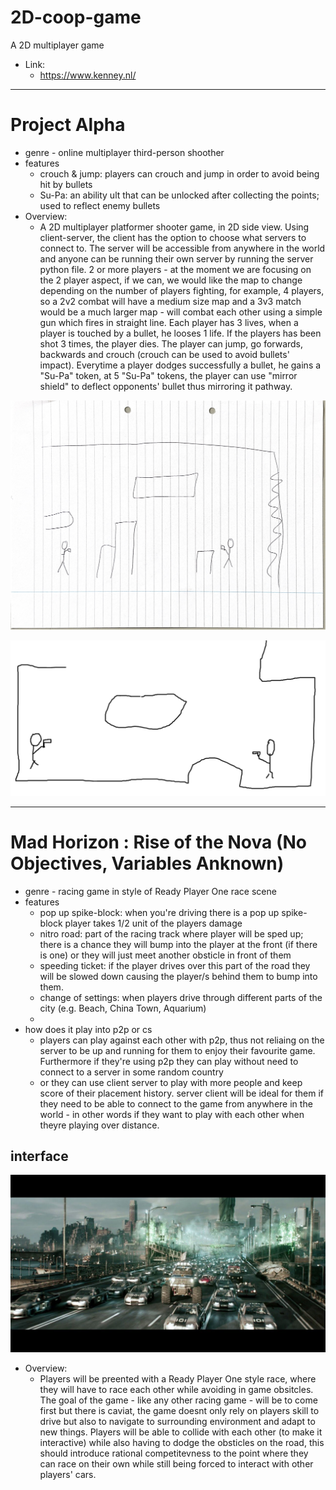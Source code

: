 # 2D-coop-game
 A 2D multiplayer game

- Link:
    - https://www.kenney.nl/

---

# Project Alpha

- genre - online multiplayer third-person shoother
- features
	- crouch & jump: players can crouch and jump in order to avoid being hit by bullets
 	- Su-Pa: an ability ult that can be unlocked after collecting the points; used to reflect enemy bullets
- Overview:
	- A 2D multiplayer platformer shooter game, in 2D side view. Using client-server, the client has the option to choose what servers to connect to. The server will be accessible from anywhere in the world and anyone can be running their own server by running the 	server python file. 2 or more players - at the moment we are focusing on the 2 player aspect, if we can, we would like the map to change depending on the number of players fighting, for example, 4 players, so a 2v2 combat will have a medium size map and a 3v3 	match would be a much 	larger map - will combat each other using a simple gun which fires in straight line. Each player has 3 lives, when a player is touched by a bullet, he looses 1 life. If the players has been shot 3 times, the player dies. The player can 	jump, go forwards, backwards and crouch (crouch can be used to avoid bullets' impact). Everytime a player dodges successfully a bullet, he gains a "Su-Pa" token, at 5 "Su-Pa" tokens, the player can use "mirror shield" to deflect opponents' bullet thus mirroring 	it pathway.

![alphaproject](img/alphaproject1.png)

![alphaproject](img/alphaproject2.png)

---

# Mad Horizon : Rise of the Nova (No Objectives, Variables Anknown)
 
- genre - racing game in style of Ready Player One race scene
- features 
	- pop up spike-block: when you're driving there is a pop up spike-block player takes 1/2 unit of the players damage
	- nitro road: part of the racing track where player will be sped up; there is a chance they will bump into the player at the front (if there is one) or they will just meet another obsticle in front of them
  	- speeding ticket: if the player drives over this part of the road they will be slowed down causing the player/s behind them to bump into them.
  	- change of settings: when players drive through different parts of the city (e.g. Beach, China Town, Aquarium)
  	- 
- how does it play into p2p or cs
	- players can play against each other with p2p, thus not reliaing on the server to be up and running for them to enjoy their favourite game. Furthermore if they're using p2p they can play without need to connect to a server in some random country 
	- or they can use client server to play with more people and keep score of their placement history. server client will be ideal for them if they need to be able to connect to the game from anywhere in the world - in other words if they want to play with each 	other when theyre playing over distance. 

## interface

![image](img/cars.png)

- Overview:
	- Players will be preented with a Ready Player One style race, where they will have to race each other while avoiding in game obsitcles. The goal of the game - like any other racing game - will be to come first but there is caviat, the game doesnt only rely on players skill to drive but also to navigate to surrounding environment and adapt to new things. Players will be able to collide with each other (to make it interactive) while also having to dodge the obsticles on the road, this should introduce rational competitevness to the point where they can race on their own while still being forced to interact with other players' cars.   

